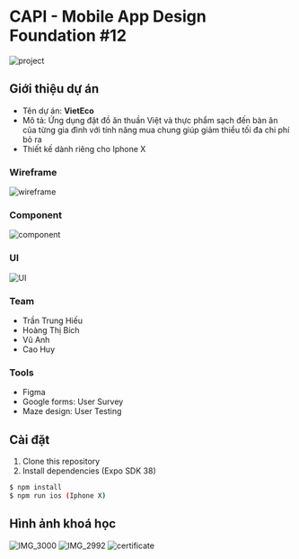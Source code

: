 # CAPI - Mobile App Design Foundation #12

![project](https://user-images.githubusercontent.com/33257682/94365863-7637e580-00fe-11eb-84c2-ba00eccdb01e.png)

## Giới thiệu dự án
- Tên dự án: **VietEco**
- Mô tả: Ứng dụng đặt đồ ăn thuần Việt và thực phẩm sạch đến bàn ăn của từng gia đình với tính năng mua chung giúp giảm thiểu tối đa chi phí bỏ ra
- Thiết kế dành riêng cho Iphone X

### Wireframe
![wireframe](https://user-images.githubusercontent.com/33257682/94368126-d3d32e80-010c-11eb-9f70-132656ca9efe.png)

### Component
![component](https://user-images.githubusercontent.com/33257682/94431961-3c2f1800-01c0-11eb-9fd1-02f2e4dbcdfb.png)

### UI
![UI](https://user-images.githubusercontent.com/33257682/94383177-7f11d100-0169-11eb-9804-950836ad6e75.png)

### Team
- Trần Trung Hiếu
- Hoàng Thị Bích
- Vũ Anh
- Cao Huy

### Tools
- Figma
- Google forms: User Survey
- Maze design: User Testing

## Cài đặt
1. Clone this repository
2. Install dependencies (Expo SDK 38)
```bash
$ npm install
$ npm run ios (Iphone X)
```

## Hình ảnh khoá học
![IMG_3000](https://user-images.githubusercontent.com/33257682/94371694-8c579d00-0122-11eb-839a-0a49c30332a9.png)
![IMG_2992](https://user-images.githubusercontent.com/33257682/94371682-75b14600-0122-11eb-9bc5-03fe45b3adf4.png)
![certificate](https://user-images.githubusercontent.com/33257682/93687629-3ca52000-fae9-11ea-9a57-8bd89909121d.png)
